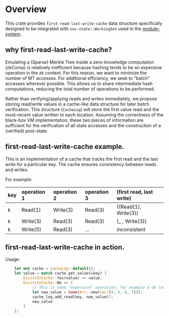 # Overview
This crate provides `first-read-last-write-cache` data structure specifically designed to be integrated with `sov-state::WorkingSet` used in the [module-system](../../README.md).   

## why first-read-last-write-cache?
Emulating a (Sparse) Merkle Tree inside a zero-knowledge computation (zkComp) is relatively inefficient because hashing tends to be an expensive operation in the zk context. For this reason, we want to minimize the number of MT accesses. For additional efficiency, we seek to "batch" accesses wherever possible. This allows us to share intermediate hash computations, reducing the total number of operations to be performed.

Rather than verifying/applying reads and writes immediately, we propose storing read/write values in a cache-like data structure for later batch verification. This structure (`CacheLog`) will store the first value read and the most-recent value written to each location. Assuming the correctness of the black-box VM implementation, these two pieces of information are sufficient for the verification of all state accesses and the construction of a (verified) post-state.


## first-read-last-write-cache example.
This is an implementation of a cache that tracks the first read and the last write for a particular key. The cache ensures consistency between reads and writes.

For example:

|key   	|operation 1|operation 2|operation 3|(first read, last write)   |
|:---   |:---	    |:---       |:---       |:---                       |
|k      |Read(1)    |Write(3)   |Read(3)    |((Read(1), Write(3))       |
|k      |Write(3)   |Read(3)    |Read(3)    |(_      , Write(3))        |
|k      |Write(5)   |Read(3)    |...        |inconsistent               |

## first-read-last-write-cache in action.

Usage:

```rust
    let mut cache = CacheLog::default();
    let value = match cache.get_value(&key) {
        ExistsInCache::Yes(value) => value,
        ExistsInCache::No => {
            // This is some "expensive" operation, for example a db lookup.
            let new_value = Some(Arc::new(vec![4, 5, 6, 7]));
            cache_log.add_read(key, new_value)?;
            new_value
        }
    };
```

